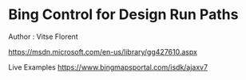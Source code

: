 ﻿# Bing Control for Design Run Paths

Author : Vitse Florent

https://msdn.microsoft.com/en-us/library/gg427610.aspx

Live Examples
https://www.bingmapsportal.com/isdk/ajaxv7

